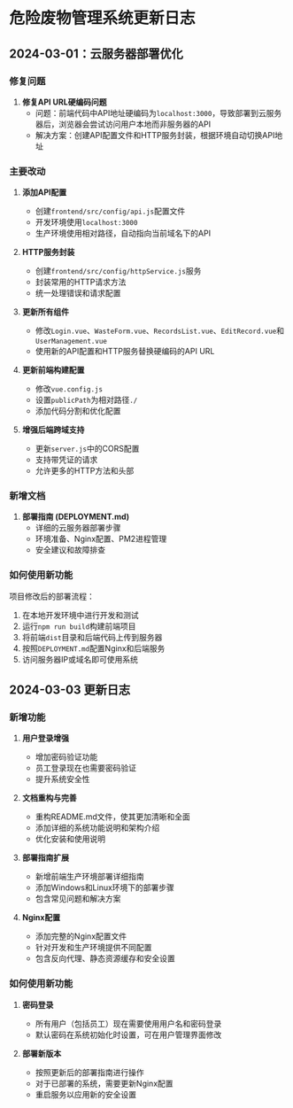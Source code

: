 # 危险废物管理系统更新日志

## 2024-03-01：云服务器部署优化

### 修复问题

1. **修复API URL硬编码问题**
   - 问题：前端代码中API地址硬编码为`localhost:3000`，导致部署到云服务器后，浏览器会尝试访问用户本地而非服务器的API
   - 解决方案：创建API配置文件和HTTP服务封装，根据环境自动切换API地址

### 主要改动

1. **添加API配置**
   - 创建`frontend/src/config/api.js`配置文件
   - 开发环境使用`localhost:3000`
   - 生产环境使用相对路径，自动指向当前域名下的API

2. **HTTP服务封装**
   - 创建`frontend/src/config/httpService.js`服务
   - 封装常用的HTTP请求方法
   - 统一处理错误和请求配置

3. **更新所有组件**
   - 修改`Login.vue`、`WasteForm.vue`、`RecordsList.vue`、`EditRecord.vue`和`UserManagement.vue`
   - 使用新的API配置和HTTP服务替换硬编码的API URL

4. **更新前端构建配置**
   - 修改`vue.config.js`
   - 设置`publicPath`为相对路径`./`
   - 添加代码分割和优化配置

5. **增强后端跨域支持**
   - 更新`server.js`中的CORS配置
   - 支持带凭证的请求
   - 允许更多的HTTP方法和头部

### 新增文档

1. **部署指南 (DEPLOYMENT.md)**
   - 详细的云服务器部署步骤
   - 环境准备、Nginx配置、PM2进程管理
   - 安全建议和故障排查

### 如何使用新功能

项目修改后的部署流程：

1. 在本地开发环境中进行开发和测试
2. 运行`npm run build`构建前端项目
3. 将前端`dist`目录和后端代码上传到服务器
4. 按照`DEPLOYMENT.md`配置Nginx和后端服务
5. 访问服务器IP或域名即可使用系统

## 2024-03-03 更新日志

### 新增功能

1. **用户登录增强**
   - 增加密码验证功能
   - 员工登录现在也需要密码验证
   - 提升系统安全性

2. **文档重构与完善**
   - 重构README.md文件，使其更加清晰和全面
   - 添加详细的系统功能说明和架构介绍
   - 优化安装和使用说明

3. **部署指南扩展**
   - 新增前端生产环境部署详细指南
   - 添加Windows和Linux环境下的部署步骤
   - 包含常见问题和解决方案

4. **Nginx配置**
   - 添加完整的Nginx配置文件
   - 针对开发和生产环境提供不同配置
   - 包含反向代理、静态资源缓存和安全设置

### 如何使用新功能

1. **密码登录**
   - 所有用户（包括员工）现在需要使用用户名和密码登录
   - 默认密码在系统初始化时设置，可在用户管理界面修改

2. **部署新版本**
   - 按照更新后的部署指南进行操作
   - 对于已部署的系统，需要更新Nginx配置
   - 重启服务以应用新的安全设置

